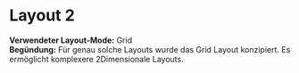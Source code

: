 # Layout 2
**Verwendeter Layout-Mode:** Grid\
**Begündung:** Für genau solche Layouts wurde das Grid Layout konzipiert. Es ermöglicht komplexere 2Dimensionale Layouts.